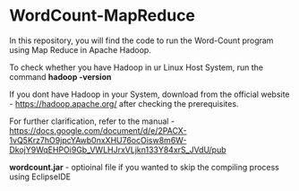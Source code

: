 # WordCount-MapReduce

In this repository, you will find the code to run the Word-Count program using Map Reduce in Apache Hadoop.

To check whether you have Hadoop in ur Linux Host System,
run the command **hadoop -version**

If you dont have Hadoop in your System, download from the official website - 
https://hadoop.apache.org/ after checking the prerequisites.

For further clarification, refer to the manual - 
https://docs.google.com/document/d/e/2PACX-1vQ5Krz7hO9jpcYAwb0nxXHU76ocOisw8m6W-DkojY9WqEHPOi9Gb_VWLHJrxVLjkn133Y84xrS_JVdU/pub 

**wordcount.jar** - optioinal file if you wanted to skip the compiling process using EclipseIDE
